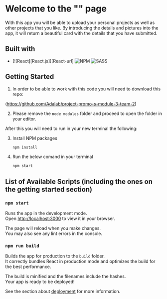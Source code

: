 # Welcome to the "" page

With this app you will be able to upload your personal projects as well as other projects that you like.  By introducing the details and pictures into the app, it will return a beautiful card with the details that you have submitted.

## Built with 
* [![React][React.js]][React-url]
![NPM](https://img.shields.io/badge/NPM-%23CB3837.svg?style=for-the-badge&logo=npm&logoColor=white)
![SASS](https://img.shields.io/badge/SASS-hotpink.svg?style=for-the-badge&logo=SASS&logoColor=white)


## Getting Started
1. In order to be able to work with this code you will need to download this repo:

(https://github.com/Adalab/project-promo-s-module-3-team-2)

2. Please remove the `node modules` folder and proceed to open the folder in your editor.

After this you will need to run in your new terminal the following: 

3. Install NPM packages
   ```sh
   npm install
   ```

4. Run the below comand in your terminal 
   ```sh
   npm start
   ```

##  List of Available Scripts (including the ones on the getting started section)

### `npm start`

Runs the app in the development mode.\
Open [http://localhost:3000](http://localhost:3000) to view it in your browser.

The page will reload when you make changes.\
You may also see any lint errors in the console.

### `npm run build`

Builds the app for production to the `build` folder.\
It correctly bundles React in production mode and optimizes the build for the best performance.

The build is minified and the filenames include the hashes.\
Your app is ready to be deployed!

See the section about [deployment](https://facebook.github.io/create-react-app/docs/deployment) for more information.









